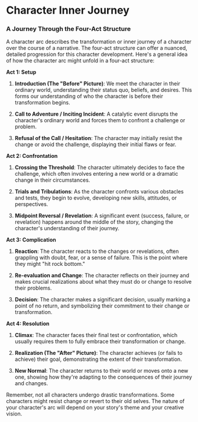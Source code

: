 # Character Inner Journey

### A Journey Through the Four-Act Structure

A character arc describes the transformation or inner journey of a character over the course of a narrative. The four-act structure can offer a nuanced, detailed progression for this character development. Here's a general idea of how the character arc might unfold in a four-act structure:

**Act 1: Setup**

1. **Introduction (The "Before" Picture)**: We meet the character in their ordinary world, understanding their status quo, beliefs, and desires. This forms our understanding of who the character is before their transformation begins.

2. **Call to Adventure / Inciting Incident**: A catalytic event disrupts the character's ordinary world and forces them to confront a challenge or problem.

3. **Refusal of the Call / Hesitation**: The character may initially resist the change or avoid the challenge, displaying their initial flaws or fear.

**Act 2: Confrontation**

1. **Crossing the Threshold**: The character ultimately decides to face the challenge, which often involves entering a new world or a dramatic change in their circumstances.

2. **Trials and Tribulations**: As the character confronts various obstacles and tests, they begin to evolve, developing new skills, attitudes, or perspectives.

3. **Midpoint Reversal / Revelation**: A significant event (success, failure, or revelation) happens around the middle of the story, changing the character's understanding of their journey.

**Act 3: Complication**

1. **Reaction**: The character reacts to the changes or revelations, often grappling with doubt, fear, or a sense of failure. This is the point where they might "hit rock bottom."

2. **Re-evaluation and Change**: The character reflects on their journey and makes crucial realizations about what they must do or change to resolve their problems.

3. **Decision**: The character makes a significant decision, usually marking a point of no return, and symbolizing their commitment to their change or transformation.

**Act 4: Resolution**

1. **Climax**: The character faces their final test or confrontation, which usually requires them to fully embrace their transformation or change.

2. **Realization (The "After" Picture)**: The character achieves (or fails to achieve) their goal, demonstrating the extent of their transformation.

3. **New Normal**: The character returns to their world or moves onto a new one, showing how they're adapting to the consequences of their journey and changes.

Remember, not all characters undergo drastic transformations. Some characters might resist change or revert to their old selves. The nature of your character's arc will depend on your story's theme and your creative vision.
